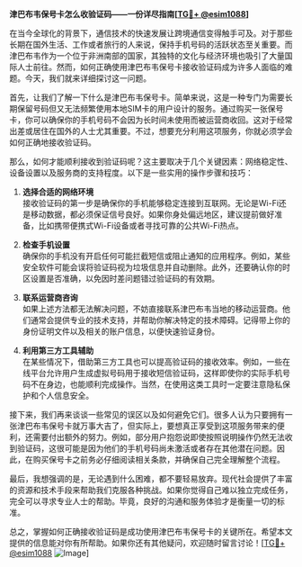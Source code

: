**津巴布韦保号卡怎么收验证码——一份详尽指南[[TG💪+ @esim1088](https://t.me/s/esim1088)]**

在当今全球化的背景下，通信技术的快速发展让跨境通信变得触手可及。对于那些长期在国外生活、工作或者旅行的人来说，保持手机号码的活跃状态至关重要。而津巴布韦作为一个位于非洲南部的国家，其独特的文化与经济环境也吸引了大量国际人士前往。然而，如何正确使用津巴布韦保号卡接收验证码成为许多人面临的难题。今天，我们就来详细探讨这一问题。

首先，让我们了解一下什么是津巴布韦保号卡。简单来说，这是一种专门为需要长期保留号码但又无法频繁使用本地SIM卡的用户设计的服务。通过购买一张保号卡，你可以确保你的手机号码不会因为长时间未使用而被运营商收回。这对于经常出差或居住在国外的人士尤其重要。不过，想要充分利用这项服务，你就必须学会如何正确地接收验证码。

那么，如何才能顺利接收到验证码呢？这主要取决于几个关键因素：网络稳定性、设备设置以及服务商的支持程度。以下是一些实用的操作步骤和技巧：

1. **选择合适的网络环境**  
   接收验证码的第一步是确保你的手机能够稳定连接到互联网。无论是Wi-Fi还是移动数据，都必须保证信号良好。如果你身处偏远地区，建议提前做好准备，比如携带便携式Wi-Fi设备或者寻找可靠的公共Wi-Fi热点。

2. **检查手机设置**  
   确保你的手机没有开启任何可能拦截短信或阻止通知的应用程序。例如，某些安全软件可能会误将验证码视为垃圾信息并自动删除。此外，还要确认你的时区设置是否准确，以免因时差问题错过验证码的有效期。

3. **联系运营商咨询**  
   如果上述方法都无法解决问题，不妨直接联系津巴布韦当地的移动运营商。他们通常会提供专业的技术支持，并帮助你解决特定的技术障碍。记得带上你的身份证明文件以及相关的账户信息，以便快速验证身份。

4. **利用第三方工具辅助**  
   在某些情况下，借助第三方工具也可以提高验证码的接收效率。例如，一些在线平台允许用户生成虚拟号码用于接收短信验证码，这样即使你的实际手机号码不在身边，也能顺利完成操作。当然，在使用这类工具时一定要注意隐私保护和个人信息安全。

接下来，我们再来谈谈一些常见的误区以及如何避免它们。很多人认为只要拥有一张津巴布韦保号卡就万事大吉了，但实际上，要想真正享受到这项服务带来的便利，还需要付出额外的努力。例如，部分用户抱怨说即使按照说明操作仍然无法收到验证码，这很可能是因为他们的手机号码尚未激活或者存在其他潜在问题。因此，在购买保号卡之前务必仔细阅读相关条款，并确保自己完全理解整个流程。

最后，我想强调的是，无论遇到什么困难，都不要轻易放弃。现代社会提供了丰富的资源和技术手段来帮助我们克服各种挑战。如果你觉得自己难以独立完成任务，完全可以寻求专业人士的帮助。毕竟，良好的沟通和服务体验才是衡量一切的标准。

总之，掌握如何正确接收验证码是成功使用津巴布韦保号卡的关键所在。希望本文提供的信息能对你有所帮助。如果你还有其他疑问，欢迎随时留言讨论！[[TG💪+ @esim1088](https://t.me/s/esim1088) ![Image](https://i.postimg.cc/4NQfJmqS/Snipaste-2025-05-13-00-14-12.png)]